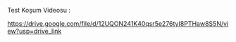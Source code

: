 Test Koşum Videosu : 

https://drive.google.com/file/d/12UQON241K40qsr5e276tyI8PTHaw8S5N/view?usp=drive_link
